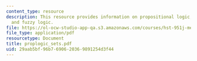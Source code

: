 ```yaml
---
content_type: resource
description: This resource provides information on propositional logic, fuzzy rules
  and fuzzy logic.
file: https://ol-ocw-studio-app-qa.s3.amazonaws.com/courses/hst-951j-medical-decision-support-fall-2005/29aab5bf96b7690620369891254d3f44_proplogic_sets.pdf
file_type: application/pdf
resourcetype: Document
title: proplogic_sets.pdf
uid: 29aab5bf-96b7-6906-2036-9891254d3f44
---
```

